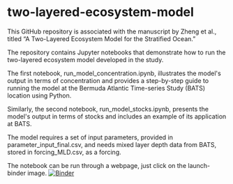 # two-layered-ecosystem-model
This GitHub repository is associated with the manuscript by Zheng et al., titled “A Two-Layered Ecosystem Model for the Stratified Ocean.” 

The repository contains Jupyter notebooks that demonstrate how to run the two-layered ecosystem model developed in the study. 

The first notebook, run_model_concentration.ipynb, illustrates the model's output in terms of concentration and provides a step-by-step guide to running the model at the Bermuda Atlantic Time-series Study (BATS) location using Python. 

Similarly, the second notebook, run_model_stocks.ipynb, presents the model's output in terms of stocks and includes an example of its application at BATS. 

The model requires a set of input parameters, provided in parameter_input_final.csv, and needs mixed layer depth data from BATS, stored in forcing_MLD.csv, as a forcing.

The notebook can be run through a webpage, just click on the launch-binder image.
[![Binder](https://mybinder.org/badge_logo.svg)](https://mybinder.org/v2/gh/Qicodediary/two-layered-ecosystem-model/main)
